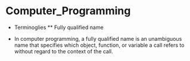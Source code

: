 # Computer_Programming

* Terminoglies
** Fully qualified name
- In computer programming, a fully qualified name is an unambiguous name that specifies which object, function, or variable a call refers to without regard to the context of the call.

